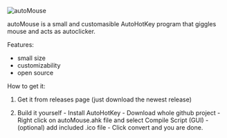 ![autoMouse](https://user-images.githubusercontent.com/56438628/113897205-f2f0fe00-97ca-11eb-92fc-1f42bdea2f38.png)

autoMouse is a small and customasible AutoHotKey program that giggles mouse and acts as autoclicker.

Features:
  - small size
  - customizability
  - open source

How to get it:

  1. Get it from releases page (just download the newest release)

  2. Build it yourself
    - Install AutoHotKey
    - Download whole github project
    - Right click on autoMouse.ahk file and select Compile Script (GUI)
    - (optional) add included .ico file
    - Click convert and you are done. 
